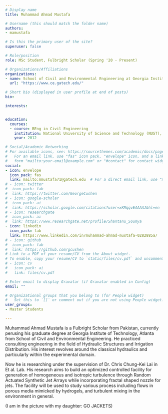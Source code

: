 ```yaml
---
# Display name
title: Muhammad Ahmad Mustafa 

# Username (this should match the folder name)
authors:
- mamustafa

# Is this the primary user of the site?
superuser: false

# Role/position
role: MSc Student, Fulbright Scholar (Spring '20 - Present)

# Organizations/Affiliations
organizations:
- name: School of Civil and Environmental Engineering at Georgia Institute of Technology
  url: "https://www.ce.gatech.edu/"

# Short bio (displayed in user profile at end of posts)
bio: 

interests:


education:
  courses:
  - course: BEng in Civil Engineering
    institution: National University of Science and Technology (NUST), Islamabad.
    year: 2012

# Social/Academic Networking
# For available icons, see: https://sourcethemes.com/academic/docs/page-builder/#icons
#   For an email link, use "fas" icon pack, "envelope" icon, and a link in the
#   form "mailto:your-email@example.com" or "#contact" for contact widget.
social:
- icon: envelope
  icon_pack: fas
  link: mailto:mmustafa71@gatech.edu  # For a direct email link, use "mailto:test@example.org".
# - icon: twitter
#  icon_pack: fab
#  link: https://twitter.com/GeorgeCushen
# - icon: google-scholar
#  icon_pack: ai
#  link: https://scholar.google.com/citations?user=xKMqqvEAAAAJ&hl=en
# - icon: researchgate
#  icon_pack: ai
#  link: https://www.researchgate.net/profile/Shantanu_Soumya
- icon: linkedin
  icon_pack: fab
  link: https://www.linkedin.com/in/muhammad-ahmad-mustafa-0282885a/
# - icon: github
#  icon_pack: fab
#  link: https://github.com/gcushen
# Link to a PDF of your resume/CV from the About widget.
# To enable, copy your resume/CV to `static/files/cv.pdf` and uncomment the lines below.
# - icon: cv
#   icon_pack: ai
#   link: files/cv.pdf

# Enter email to display Gravatar (if Gravatar enabled in Config)
email: ""

# Organizational groups that you belong to (for People widget)
#   Set this to `[]` or comment out if you are not using People widget.
user_groups: 
- Master Students

---
```


Muhammad Ahmad Mustafa is a Fulbright Scholar from Pakistan, currently perusing his graduate degree at Georgia Institute of Technology, Atlanta from School of Civil and Environmental Engineering. He practiced consulting engineering in the field of Hydraulic Structures and Irrigation Distribution. His interest revolves around the classical hydraulics and particularly within the experimental domain.

Now he is researching under the supervision of Dr. Chris Chung-Kei Lai in Et al. Lab. His research aims to build an optimized controlled facility for generation of homogeneous and isotropic turbulence through Random Actuated Synthetic Jet Arrays while incorporating fractal shaped nozzle for jets. The facility will be used to study various process including flows in porous media mimicked by hydrogels, and turbulent mixing in the environment in general. 

(I am in the picture with my daughter: GO JACKETS)    


